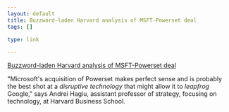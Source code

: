 ```yaml
--- 
layout: default
title: Buzzword-laden Harvard analysis of MSFT-Powerset deal
tags: []

type: link

---
```

<a href="http://www.businessweek.com/technology/content/jun2008/tc20080630_349921.htm?chan=technology_technology+index+page_internet">Buzzword-laden Harvard analysis of MSFT-Powerset deal</a>

"Microsoft's acquisition of Powerset makes perfect sense and is probably the best shot at a *disruptive technology* that might allow it to *leapfrog* Google," says Andrei Hagiu, assistant professor of strategy, focusing on technology, at Harvard Business School.
